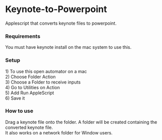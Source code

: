 # Keynote-to-Powerpoint
Applescript that converts keynote files to powerpoint.

<h3>Requirements</h3>
You must have keynote install on the mac system to use this. 

<h3>Setup</h3>
1) To use this open automator on a mac <br>
2) Choose Folder Action <br>
3) Choose a Folder to receive inputs <br>
4) Go to Utilities on Action <br>
5) Add Run AppleScript <br>
6) Save it

<h3>How to use</h3>
Drag a keynote file onto the folder. A folder will be created containing the converted keynote file. <br>
It also works on a network folder for Window users. 

